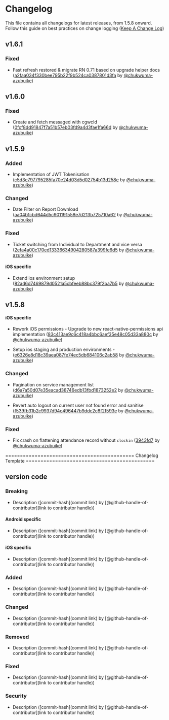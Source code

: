 # Changelog

This file contains all changelogs for latest releases, from 1.5.8 onward. Follow this guide on best practices on change logging ([Keep A Change Log](https://keepachangelog.com/en/1.1.0/))

## v1.6.1

### Fixed

-   Fast refresh restored & migrate RN 0.71 based on upgrade helper docs ([a2faa034f330bee795b22f9b524ca0387801d3fa](https://github.com/chukwuma-azubuike/coza-workforce-app/commit/a2faa034f330bee795b22f9b524ca0387801d3fa) by [@chukwuma-azubuike](https://github.com/chukwuma-azubuike))

## v1.6.0

### Fixed

-   Create and fetch messaged with cgwcId ([0fcf8dd91847f7a51b57eb03fd9a4d3fae1fa66d](https://github.com/chukwuma-azubuike/coza-workforce-app/commit/0fcf8dd91847f7a51b57eb03fd9a4d3fae1fa66d) by [@chukwuma-azubuike](https://github.com/chukwuma-azubuike))

## v1.5.9

### Added

-   Implementation of JWT Tokenisation ([c5d3e797795285fa70e24d03d5d02754b13d258e](https://github.com/chukwuma-azubuike/coza-workforce-app/commit/c5d3e797795285fa70e24d03d5d02754b13d258e) by [@chukwuma-azubuike](https://github.com/chukwuma-azubuike))

### Changed

-   Date Filter on Report Download ([aa04b1cbd644d5c901191558e7d213b725710a62](https://github.com/chukwuma-azubuike/coza-workforce-app/commit/aa04b1cbd644d5c901191558e7d213b725710a62) by [@chukwuma-azubuike](https://github.com/chukwuma-azubuike))

### Fixed

-   Ticket switching from Individual to Department and vice versa ([2efa4a00c170ed13336634904280587a399fe6d5](https://github.com/chukwuma-azubuike/coza-workforce-app/commit/2efa4a00c170ed13336634904280587a399fe6d5) by [@chukwuma-azubuike](https://github.com/chukwuma-azubuike))

#### iOS specific

-   Extend ios environment setup ([82ad6d7469879d0521a5cbfeeb88bc379f2ba7b5](https://github.com/chukwuma-azubuike/coza-workforce-app/commit/82ad6d7469879d0521a5cbfeeb88bc379f2ba7b5) by [@chukwuma-azubuike](https://github.com/chukwuma-azubuike))

## v1.5.8

#### iOS specific

-   Rework iOS permissions - Upgrade to new react-native-permissions api implementation ([83c413ae9c6c418a4bbc6aef35e48c05d33a880c](https://github.com/chukwuma-azubuike/coza-workforce-app/commit/83c413ae9c6c418a4bbc6aef35e48c05d33a880c) by [@chukwuma-azubuike](https://github.com/chukwuma-azubuike))

-   Setup ios staging and production environments - ([e6326e8d18c39aea087fe74ec5db684106c2ab58](https://github.com/chukwuma-azubuike/coza-workforce-app/pull/53/commits/e6326e8d18c39aea087fe74ec5db684106c2ab58) by [@chukwuma-azubuike](https://github.com/chukwuma-azubuike))

### Changed

-   Pagination on service management list ([d6a7a50d07e35eacad38746edb13fbd1873252e2](https://github.com/chukwuma-azubuike/coza-workforce-app/commit/d6a7a50d07e35eacad38746edb13fbd1873252e2) by [@chukwuma-azubuike](https://github.com/chukwuma-azubuike))

-   Revert auto logout on current user not found error and sanitise ([f539fb31b2c9937d94c496447b9ddc2c8f2f593e](https://github.com/chukwuma-azubuike/coza-workforce-app/commit/f539fb31b2c9937d94c496447b9ddc2c8f2f593e) by [@chukwuma-azubuike](https://github.com/chukwuma-azubuike))

### Fixed

-   Fix crash on flattening attendance record without `clockin` ([3943fd7](https://github.com/chukwuma-azubuike/coza-workforce-app/commit/d6a7a50d07e35eacad38746edb13fbd1873252e2) by [@chukwuma-azubuike](https://github.com/chukwuma-azubuike))

============================================ Changelog Template ============================================

## version code

### Breaking

-   Description ([commit-hash](commit link) by [@github-handle-of-contributor](link to contributor handle))

#### Android specific

-   Description ([commit-hash](commit link) by [@github-handle-of-contributor](link to contributor handle))

#### iOS specific

-   Description ([commit-hash](commit link) by [@github-handle-of-contributor](link to contributor handle))

### Added

-   Description ([commit-hash](commit link) by [@github-handle-of-contributor](link to contributor handle))

### Changed

-   Description ([commit-hash](commit link) by [@github-handle-of-contributor](link to contributor handle))

### Removed

-   Description ([commit-hash](commit link) by [@github-handle-of-contributor](link to contributor handle))

### Fixed

-   Description ([commit-hash](commit link) by [@github-handle-of-contributor](link to contributor handle))

### Security

-   Description ([commit-hash](commit link) by [@github-handle-of-contributor](link to contributor handle))
